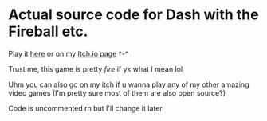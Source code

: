 # Actual source code for Dash with the Fireball etc.

Play it [here](https://DeltaV0.github.io/Dash-With-The-Fireball-Etc/) or on my [Itch.io page](https://deltav2.itch.io) ^-^  

Trust me, this game is pretty _fire_ if yk what I mean lol

Uhm you can also go on my itch if u wanna play any of my other amazing video games (I'm pretty sure most of them are also open source?)

Code is uncommented rn but I'll change it later
